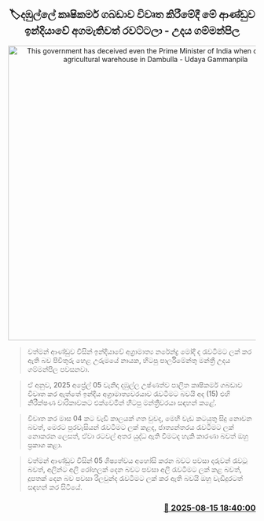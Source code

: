 <p align='center'><b><h2 align='center' title='This government has deceived even the Prime Minister of India when opening the agricultural warehouse in Dambulla - Udaya Gammanpila'>🏷දඹුල්ලේ කෘෂිකර්ම ගබඩාව විවෘත කිරීමේදී මේ ආණ්ඩුව ඉන්දියාවේ අගමැතිවත් රවට්ටලා - උදය ගම්මන්පිල</h2></b></p>
<p align='center'><img src='https://helakuru.sgp1.cdn.digitaloceanspaces.com/esana/images/lib/udaya-gammanpila-media-2025-budget.jpg' width='600' alt='This government has deceived even the Prime Minister of India when opening the agricultural warehouse in Dambulla - Udaya Gammanpila'></p>

> වත්මන් ආණ්ඩුව විසින් ඉන්දියාවේ අග්‍රාමාත්‍ය නරේන්ද්‍ර මෝදි ද රැවටීමට ලක් කර ඇති බව පිවිතුරු හෙළ උරුමයේ නායක, හිටපු පාර්ලිමේන්තු මන්ත්‍රී උදය ගම්මන්පිල පවසනවා.

> ඒ අනුව, 2025 අප්‍රේල් 05 වැනිදා දඹුල්ල උෂ්ණත්ව පාලිත කෘෂිකර්ම ගබඩාව විවෘත කර ඇත්තේ ඉන්දීය අග්‍රාමාත්‍යවරයාව රැවටීමට බවයි අද (15) එහි නිරීක්ෂණ චාරිකාවකට එක්වෙමින් හිටපු මන්ත්‍රීවරයා සඳහන් කළේ.

> විවෘත කර මාස 04 කට වැඩි කාලයක් ගත වුවද, මෙහි වැඩ කටයුතු සිදු නොවන බවත්, මෙරට පුරවැසියන් රැවටීමට ලක් කළද, ජාත්‍යන්තරය රැවටීමට ලක් නොකරන ලෙසත්, ඒවා රටවල් අතර යුද්ධ ඇති වීමටද හැකි කාරණා බවත් ඔහු ප්‍රකාශ කළා.

> වත්මන් ආණ්ඩුව විසින් 05 ශිෂ්‍යත්වය අහෝසි කරන බවට පවසා දරුවන් රැවටූ බවත්, අලින්ට අලි රෝහලක් දෙන බවට පවසා අලි රැවටීමට ලක් කළ බවත්, දූපතක් දෙන බව පවසා රිලවුන්ද රැවටීමට ලක් කර ඇති බවයි ඔහු වැඩිදුරටත් සඳහන් කර සිටියේ.



<h3 align='right'><a href='https://www.helakuru.lk/esana/p/112739/'>📅 2025-08-15 18:40:00</a></h3>
